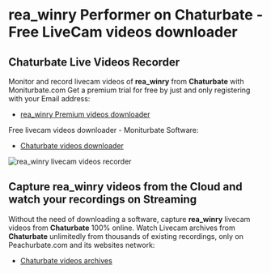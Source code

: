 # rea_winry Performer on Chaturbate - Free LiveCam videos downloader

## Chaturbate Live Videos Recorder

Monitor and record livecam videos of **rea_winry** from **Chaturbate** with Moniturbate.com
Get a premium trial for free by just and only registering with your Email address:
* [rea_winry Premium videos downloader](https://moniturbate.com/request-demo-licence-key.html)

Free livecam videos downloader - Moniturbate Software:
* [Chaturbate videos downloader](https://moniturbate.com/moniturbate-download-software.html)

![rea_winry livecam videos recorder](https://peachurnet.com/templates/moniturbate-software.png)


## Capture rea_winry videos from the Cloud and watch your recordings on Streaming

Without the need of downloading a software, capture **rea_winry** livecam videos from **Chaturbate** 100% online.
Watch Livecam archives from **Chaturbate** unlimitedly from thousands of existing recordings, only on Peachurbate.com and its websites network:
* [Chaturbate videos archives](https://peachurnet.com/)